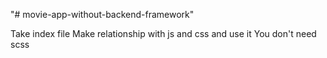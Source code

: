 "# movie-app-without-backend-framework" 


Take index file
Make relationship with js and css and use it
You don't need scss


